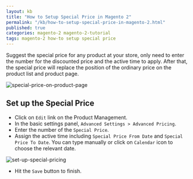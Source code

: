```yaml
---
layout: kb
title: "How to Setup Special Price in Magento 2"
permalink: "/kb/how-to-setup-special-price-in-magento-2.html"
published: true
categories: magento-2 magento-2-tutorial
tags: magento-2 how-to setup special price 
---
```


Suggest the special price for any product at your store, only need to enter the number for the discounted price and the active time to apply. After that, the special price will replace the position of the ordinary price on the product list and product page.

![special-price-on-product-page](https://lh4.googleusercontent.com/Sg4yKXU6fsadxboZ0J4cgaG3K4FfxqWRYCcIGBFdcoEsNNcngvnSQ8CPKsiWU74SPrwQ_G5xeZzzzLrWCGaMHBBjZHDEsZLTTaM7Y4Hg6c-i_bsVl2ubYFLJBh2HxIyRY4QNhLiD)

## Set up the Special Price

* Click on `Edit` link on the Product Management.
* In the basic settings panel, `Advanced Settings > Advanced Pricing`.
* Enter the number of the `Special Price`.
* Assign the active time including `Special Price From Date` and `Special Price To Date`. You can type manually or click on `Calendar` icon to choose the relevant date.

![set-up-special-pricing](https://lh6.googleusercontent.com/oTIC8BTVwCzlNuwtnDt-THkQjjuCy4CaiWCFI4z8xS3ayo-I_Fb2aVgbya_xQrmaLdHqzzss1LoRdAvtep1P_TiSwYDUn5ga1N3t7RRm6WFpgAovwJoZRdNrj2Qk4Z7F1vGVA6qS)

* Hit the `Save` button to finish.
